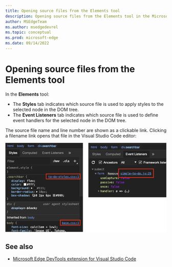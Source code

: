 ```yaml
---
title: Opening source files from the Elements tool
description: Opening source files from the Elements tool in the Microsoft Edge Developer Tools extension for Visual Studio Code.
author: MSEdgeTeam
ms.author: msedgedevrel
ms.topic: conceptual
ms.prod: microsoft-edge
ms.date: 09/14/2022
---
```

# Opening source files from the Elements tool

In the **Elements** tool:
*  The **Styles** tab indicates which source file is used to apply styles to the selected node in the DOM tree.
*  The **Event Listeners** tab indicates which source file is used to define event handlers for the selected node in the DOM tree.

The source file name and line number are shown as a clickable link.  Clicking a filename link opens that file in the Visual Studio Code editor:

![Opening source files from Elements tool](./opening-source-files-from-elements-tool-images/elements-files.png)


<!-- ====================================================================== -->
## See also

* [Microsoft Edge DevTools extension for Visual Studio Code](../microsoft-edge-devtools-extension.md)
